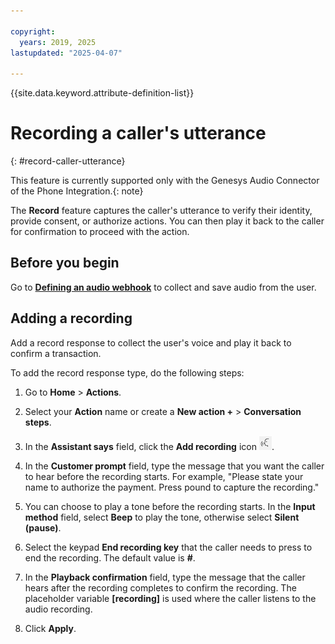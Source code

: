 ```yaml
---

copyright:
  years: 2019, 2025
lastupdated: "2025-04-07"

---
```


{{site.data.keyword.attribute-definition-list}}

# Recording a caller's utterance
{: #record-caller-utterance}

This feature is currently supported only with the Genesys Audio Connector of the Phone Integration.{: note}

The **Record** feature captures the caller's utterance to verify their identity, provide consent, or authorize actions. You can then play it back to the caller for confirmation to proceed with the action.

## Before you begin

Go to [**Defining an audio webhook**](/docs/watson-assistant?topic=watson-assistant-define-webhook-audio) to collect and save audio from the user.

## Adding a recording

Add a record response to collect the user's voice and play it back to confirm a transaction. 

To add the record response type, do the following steps:

1. Go to **Home** > **Actions**.

1. Select your **Action** name or create a **New action +** > **Conversation steps**.

1. In the **Assistant says** field, click the **Add recording** icon ![Recording icon](images/recording-icon.png).

1. In the **Customer prompt** field, type the message that you want the caller to hear before the recording starts. 
For example, "Please state your name to authorize the payment. Press pound to capture the recording."

1. You can choose to play a tone before the recording starts. In the **Input method** field, select **Beep** to play the tone, otherwise select **Silent (pause)**.

1. Select the keypad **End recording key** that the caller needs to press to end the recording. The default value is **#**.

1. In the **Playback confirmation** field, type the message that the caller hears after the recording completes to confirm the recording. The placeholder variable **[recording]** is used where the caller listens to the audio recording.

1. Click **Apply**.
